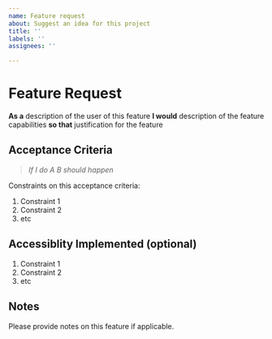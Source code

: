 ```yaml
---
name: Feature request
about: Suggest an idea for this project
title: ''
labels: ''
assignees: ''

---
```


# Feature Request

**As a** description of the user of this feature
**I would** description of the feature capabilities
**so that** justification for the feature

## Acceptance Criteria

> _If I do A B should happen_

Constraints on this acceptance criteria:

1. Constraint 1
2. Constraint 2
3. etc

## Accessiblity Implemented (optional)

1. Constraint 1
2. Constraint 2
3. etc


## Notes

Please provide notes on this feature if applicable.
